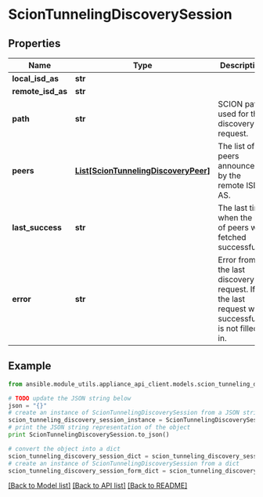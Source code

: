 # ScionTunnelingDiscoverySession


## Properties

Name | Type | Description | Notes
------------ | ------------- | ------------- | -------------
**local_isd_as** | **str** |  | 
**remote_isd_as** | **str** |  | 
**path** | **str** | SCION path used for the discovery request. | 
**peers** | [**List[ScionTunnelingDiscoveryPeer]**](ScionTunnelingDiscoveryPeer.md) | The list of peers announced by the remote ISD-AS. | 
**last_success** | **str** | The last time when the list of peers was fetched successfully. | [optional] 
**error** | **str** | Error from the last discovery request. If the last request was successful it is not filled in.  | [optional] 

## Example

```python
from ansible.module_utils.appliance_api_client.models.scion_tunneling_discovery_session import ScionTunnelingDiscoverySession

# TODO update the JSON string below
json = "{}"
# create an instance of ScionTunnelingDiscoverySession from a JSON string
scion_tunneling_discovery_session_instance = ScionTunnelingDiscoverySession.from_json(json)
# print the JSON string representation of the object
print ScionTunnelingDiscoverySession.to_json()

# convert the object into a dict
scion_tunneling_discovery_session_dict = scion_tunneling_discovery_session_instance.to_dict()
# create an instance of ScionTunnelingDiscoverySession from a dict
scion_tunneling_discovery_session_form_dict = scion_tunneling_discovery_session.from_dict(scion_tunneling_discovery_session_dict)
```
[[Back to Model list]](../README.md#documentation-for-models) [[Back to API list]](../README.md#documentation-for-api-endpoints) [[Back to README]](../README.md)


